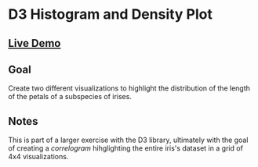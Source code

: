 # D3 Histogram and Density Plot

## [Live Demo](https://codepen.io/borntofrappe/full/dBeKga)

## Goal

Create two different visualizations to highlight the distribution of the length of the petals of a subspecies of irises.

## Notes

This is part of a larger exercise with the D3 library, ultimately with the goal of creating a _correlogram_ hihglighting the entire iris's dataset in a grid of 4x4 visualizations.